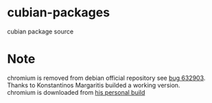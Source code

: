 cubian-packages
===============

cubian package source

Note
====
chromium is removed from debian official repository see [bug 632903](http://bugs.debian.org/cgi-bin/bugreport.cgi?bug=632903). Thanks to Konstantinos Margaritis builded a working version.  
chromium is downloaded from [his personal build](http://people.debian.org/~markos/armhf/chromium/)
